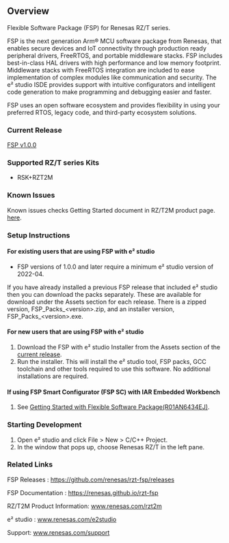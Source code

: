 ## Overview

Flexible Software Package (FSP) for Renesas RZ/T series.

FSP is the next generation Arm® MCU software package from Renesas, that enables secure devices and IoT connectivity through production ready peripheral drivers, FreeRTOS, and portable middleware stacks.
FSP includes best-in-class HAL drivers with high performance and low memory footprint. Middleware stacks with FreeRTOS integration are included to ease implementation of complex modules like communication and security.
The e² studio ISDE provides support with intuitive configurators and intelligent code generation to make programming and debugging easier and faster.

FSP uses an open software ecosystem and provides flexibility in using your preferred RTOS, legacy code, and third-party ecosystem solutions.

### Current Release

[FSP v1.0.0](https://github.com/renesas/rzt-fsp/releases/tag/v1.0.0)

### Supported RZ/T series Kits

- RSK+RZT2M

### Known Issues

Known issues checks Getting Started document in RZ/T2M product page. [here](https://www.renesas.com/rzt2m).

### Setup Instructions

#### For existing users that are using FSP with e² studio

- FSP versions of 1.0.0 and later require a minimum e² studio version of 2022-04.

If you have already installed a previous FSP release that included e² studio then you can download the packs separately. These are available for download under the Assets section for each release. There is a zipped version, FSP_Packs_\<version\>.zip, and an installer version, FSP_Packs_\<version\>.exe.

#### For new users that are using FSP with e² studio

1.	Download the FSP with e² studio Installer from the Assets section of the [current release](https://github.com/renesas/rzt-fsp/releases/tag/v1.0.0).
2.	Run the installer. This will install the e² studio tool, FSP packs, GCC toolchain and other tools required to use this software. No additional installations are required.

#### If using FSP Smart Configurator (FSP SC) with IAR Embedded Workbench ####

1.  See [Getting Started with Flexible Software Package(R01AN6434EJ)](https://www.renesas.com/rzt2m).

### Starting Development

1. Open e² studio and click File > New > C/C++ Project.
2. In the window that pops up, choose Renesas RZ/T in the left pane.

### Related Links

FSP Releases :  https://github.com/renesas/rzt-fsp/releases

FSP Documentation : https://renesas.github.io/rzt-fsp

RZ/T2M Product Information: www.renesas.com/rzt2m

e² studio : www.renesas.com/e2studio

Support: www.renesas.com/support
